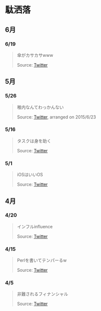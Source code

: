 # 駄洒落

## 6月

### 6/19
> 傘がカサカサwww
>
> Source: [Twitter](https://twitter.com/hideo54/status/611777687967830016)

## 5月

### 5/26
> 稚内なんてわっかんない
>
> Source: [Twitter](https://twitter.com/hideo54/status/603120700644265984), arranged on 2015/6/23

### 5/16
> タスクは身を助く
>
> Source: [Twitter](https://twitter.com/hideo54/status/599485293280923648)

### 5/1
> iOSはいいOS
>
> Source: [Twitter](https://twitter.com/hideo54/status/593970330617581568)

## 4月

### 4/20
> インフルinfluence 
>
> Source: [Twitter](https://twitter.com/hideo54/status/589997940137021441)

### 4/15
> Perlを書いてテンパーるw 
>
> Source: [Twitter](https://twitter.com/hideo54/status/588300502250598400)

### 4/5
> 非難されるフィナンシャル 
>
> Source: [Twitter](https://twitter.com/hideo54/status/584695428907577344)
